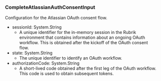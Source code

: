 ### CompleteAtlassianAuthConsentInput
Configuration for the Atlassian OAuth consent flow.

- sessionId: System.String
  - A unique identifier for the in-memory session in the Rubrik environment that contains information about an ongoing OAuth workflow. This is obtained after the kickoff of the OAuth consent flow.
- state: System.String
  - The unique identifier to identify an OAuth workflow.
- authorizationCode: System.String
  - A short-lived code obtained after the first leg of the OAuth workflow. This code is used to obtain subsequent tokens.
